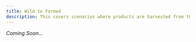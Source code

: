 ```yaml
---
title: Wild to Farmed
description: This covers scenarios where products are harvested from the wild to stock an aquaculture facility. Then those products are harvested from the aquaculture facility when they are ready for commerical use.
---
```


*Coming Soon...*